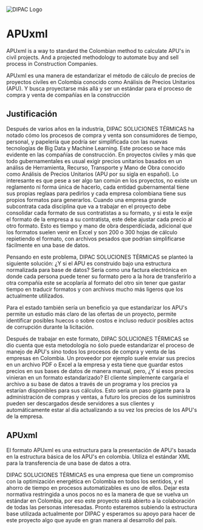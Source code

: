![DIPAC Logo](/images/logo.jpg)
# APUxml
APUxml is a way to standard the Colombian method to calculate APU's in civil projects. And a projected methodology to automate buy and sell process in Construction Companies.

APUxml es una manera de estandarizar el método de cálculo de precios de proyectos civiles en Colombia conocido como Análisis de Precios Unitarios (APU). Y busca proyectarse más allá y ser un estándar para el proceso de compra y venta de compañías en la construcción

## Justificación
Después de varios años en la industria, DIPAC SOLUCIONES TÉRMICAS ha notado cómo los procesos de compra y venta son consumidores de tiempo, personal, y papelería que podría ser simplificada con las nuevas tecnologías de Big Data y Machine Learning. Este proceso se hace más evidente en las compañías de construcción. En proyectos civiles y más que todo gubernamentales es usual exigir precios unitarios basados en un análiss de Herramienta, Recurso, Transporte y Mano de Obra conocido como Análisis de Precios Unitarios (APU por su sigla en español). Lo interesante es que pese a ser algo tan común en los proyectos, no existe un reglamento ni forma única de hacerlo, cada entidad gubernamental tiene sus propias reglaas para pedirlos y cada empresa colombiana tiene sus propios formatos para generarlos. Cuando una empresa grande subcontrata cada disciplina que va a trabajar en el proyecto debe consolidar cada formato de sus contratistas a su formato, y si esta le exije el formato de la empresa a su contratista, este debe ajustar cada precio al otro formato. Esto es tiempo y mano de obra desperdiciada, adicional que los formatos suelen venir en Excel y son  200 o 300 hojas de cálculo repietiendo el formato, con archivos pesados que podrían simplificarse fácilmente en una base de datos.

Pensando en este problema, DIPAC SOLUCIONES TÉRMICAS se planteó la siguiente solución: ¿Y si el APU es construido bajo una estructura normalizada para base de datos? Sería como una factura electrónica en donde cada persona puede tener su formato pero a la hora de transferirlo a otra compañía este se acoplaría al formato del otro sin tener que gastar tiempo en traducir formatos y con archivos mucho más ligeros que los actualmente utilizados.

Para el estado también sería un beneficio ya que estandarizar los APU's permite un estudio más claro de las ofertas de un proyecto, permite identificar posibles huecos o sobre costos e incluso reducir posibles actos de corrupción durante la licitación.

Después de trabajar en este formato, DIPAC SOLUCIONES TÉRMICAS se dio cuenta que esta metodología no śolo puede estandarizar el proceso de manejo de APU's sino todos los procesos de compra y venta de las empresas en Colombia. Un proveedor por ejemplo suele enviar sus precios en un archivo PDF o Excel a la empresa y esta tiene que guardar estos precios en sus bases de datos de manera manual, pero, ¿Y si esos precios vinieran en un formato estandarizado? El cliente símplemente cargaría el archivo a su base de datos a través de un programa y los precios ya estarían disponibles para sus cálculos. Esto sería un paso gigante para la administración de compras y ventas, a futuro los precios de los suministros pueden ser descargados desde servidores a sus clientes y automáticamente estar al día actualizando a su vez los precios de los APU's de la empresa.

## APUxml
El formato APUxml es una estructura para la presentación de APU's basada en la estructura básica de los APU's en colombia. Utiliza el estándar XML para la transferencia de una base de datos a otra.

DIPAC SOLUCIONES TÉRMICAS es una empresa que tiene un compromiso con la optimización energética en Colombia en todos los sentidos, y el ahorro de tiempo en procesos automatizables es uno de ellos. Dejar esta normativa restringida a unos pocos no es la manera de que se vuelva un estándar en Colombia, por eso este proyecto está abierto a la colaboración de todas las personas interesadas. Pronto estaremos subiendo la estructura base utilizada actualmente por DIPAC y esperamos su apoyo para hacer de este proyecto algo que ayude en gran manera al desarrollo del país.
